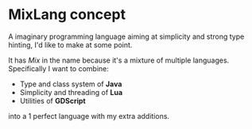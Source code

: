 # MixLang concept
A imaginary programming language aiming at simplicity and strong type hinting, I'd like to make at some point.

It has *Mix* in the name because it's a mixture of multiple languages.
Specifically I want to combine:
- Type and class system of **Java**
- Simplicity and threading of **Lua**
- Utilities of **GDScript**

into a 1 perfect language with my extra additions.
